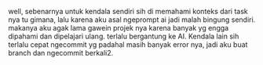well, sebenarnya untuk kendala sendiri sih di memahami konteks dari task nya tu gimana, lalu karena aku asal ngeprompt ai jadi malah bingung sendiri. makanya aku agak lama gawein projek nya karena banyak yg engga dipahami dan dipelajari ulang. terlalu bergantung ke AI. Kendala lain sih terlalu cepat ngecommit yg padahal masih banyak error nya, jadi aku buat branch dan ngecommit berkali2. 